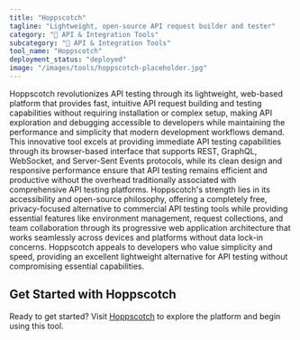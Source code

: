 ```yaml
---
title: "Hoppscotch"
tagline: "Lightweight, open-source API request builder and tester"
category: "🔗 API & Integration Tools"
subcategory: "🔗 API & Integration Tools"
tool_name: "Hoppscotch"
deployment_status: "deployed"
image: "/images/tools/hoppscotch-placeholder.jpg"
---
```

Hoppscotch revolutionizes API testing through its lightweight, web-based platform that provides fast, intuitive API request building and testing capabilities without requiring installation or complex setup, making API exploration and debugging accessible to developers while maintaining the performance and simplicity that modern development workflows demand. This innovative tool excels at providing immediate API testing capabilities through its browser-based interface that supports REST, GraphQL, WebSocket, and Server-Sent Events protocols, while its clean design and responsive performance ensure that API testing remains efficient and productive without the overhead traditionally associated with comprehensive API testing platforms. Hoppscotch's strength lies in its accessibility and open-source philosophy, offering a completely free, privacy-focused alternative to commercial API testing tools while providing essential features like environment management, request collections, and team collaboration through its progressive web application architecture that works seamlessly across devices and platforms without data lock-in concerns. Hoppscotch appeals to developers who value simplicity and speed, providing an excellent lightweight alternative for API testing without compromising essential capabilities.

## Get Started with Hoppscotch

Ready to get started? Visit [Hoppscotch](https://hoppscotch.io) to explore the platform and begin using this tool.